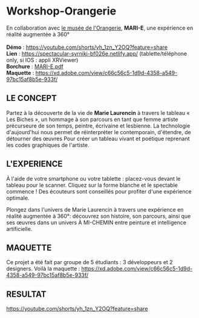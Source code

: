 # Workshop-Orangerie


En collaboration avec <a href="https://www.musee-orangerie.fr/fr" target="_blank">le musée de l'Orangerie</a>, <strong>MARI-E</strong>, une expérience en réalité augmentée à 360°<br><br>
<strong>Démo</strong> : https://youtube.com/shorts/yh_1zn_Y2OQ?feature=share<br>
<strong>Lien</strong> : https://spectacular-syrniki-bf026e.netlify.app/ (tablette/téléphone only, si IOS : appli XRViewer)<br>
<strong>Borchure</strong> : [MARI-E.pdf](https://github.com/LouisePrd/Workshop-Orangerie/files/10414721/MAR-E.pdf)<br>
<strong>Maquette</strong> : https://xd.adobe.com/view/c66c56c5-1d9d-4358-a549-97bc15af8b5e-933f/

## LE CONCEPT
Partez à la découverte de la vie de <strong>Marie Laurencin</strong> à travers le tableau « Les Biches », un hommage à son parcours en tant que femme artiste précurseure de son temps, peintre, écrivaine et lesbienne. 
La technologie d'aujourd'hui nous permet de réinterpréter le contemporain, d'étendre,  de détourner des œuvres Pour créer un tableau vivant et poétique reprenant les codes graphiques de l'artiste.

## L'EXPERIENCE
À l'aide de votre smartphone ou votre tablette : placez-vous devant le tableau pour le scanner. 
Cliquez sur la forme blanche et le spectable commence !
Des écouteurs sont conseillés pour profiter d'une expérience optimale.  

Plongez dans l'univers de Marie Laurencin à travers une expérience en réalité augmentée à 360°: découvrez son histoire, son parcours, ainsi que ses œuvres dans un univers À MI-CHEMIN entre peinture et intelligence artificielle.

 ## MAQUETTE
 Ce projet a été fait par groupe de 5 étudiants : 3 développeurs et 2 designers. Voilà la maquette :
 https://xd.adobe.com/view/c66c56c5-1d9d-4358-a549-97bc15af8b5e-933f/

 ## RESULTAT
 
 https://youtube.com/shorts/yh_1zn_Y2OQ?feature=share
 
